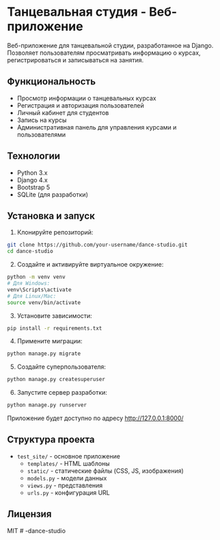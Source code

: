 # Танцевальная студия - Веб-приложение

Веб-приложение для танцевальной студии, разработанное на Django. Позволяет пользователям просматривать информацию о курсах, регистрироваться и записываться на занятия.

## Функциональность

- Просмотр информации о танцевальных курсах
- Регистрация и авторизация пользователей
- Личный кабинет для студентов
- Запись на курсы
- Административная панель для управления курсами и пользователями

## Технологии

- Python 3.x
- Django 4.x
- Bootstrap 5
- SQLite (для разработки)

## Установка и запуск

1. Клонируйте репозиторий:
```bash
git clone https://github.com/your-username/dance-studio.git
cd dance-studio
```

2. Создайте и активируйте виртуальное окружение:
```bash
python -m venv venv
# Для Windows:
venv\Scripts\activate
# Для Linux/Mac:
source venv/bin/activate
```

3. Установите зависимости:
```bash
pip install -r requirements.txt
```

4. Примените миграции:
```bash
python manage.py migrate
```

5. Создайте суперпользователя:
```bash
python manage.py createsuperuser
```

6. Запустите сервер разработки:
```bash
python manage.py runserver
```

Приложение будет доступно по адресу http://127.0.0.1:8000/

## Структура проекта

- `test_site/` - основное приложение
  - `templates/` - HTML шаблоны
  - `static/` - статические файлы (CSS, JS, изображения)
  - `models.py` - модели данных
  - `views.py` - представления
  - `urls.py` - конфигурация URL

## Лицензия

MIT #   - d a n c e - s t u d i o  
 